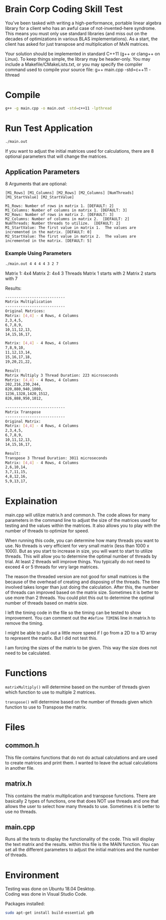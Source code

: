 # Brain Corp Coding Skill Test
You’ve been tasked with writing a high-performance, portable linear algebra library for a client who has an awful case of not-invented-here syndrome. This means you must only use standard libraries (and miss out on the decades of optimizations in various BLAS implementations). As a start, the client has asked for just transpose and multiplication of MxN matrices.

Your solution should be implemented in standard C++11 (g++ or clang++ on Linux). To keep things simple, the library may be header-only. You may include a Makefile/CMakeLists.txt, or you may specify the compiler command used to compile your source file: g++ main.cpp -std=c++11 -lthread


# Compile
```bash
g++ -g main.cpp -o main.out -std=c++11 -lpthread
```

# Run Test Application
```bash
./main.out
```

If you want to adjust the initial matrices used for calculations, there are 8 optional parameters that will change the matrices.

## Application Parameters
8 Arguments that are optional:

`[M1_Rows] [M1_Columns] [M2_Rows] [M2_Columns] [NumThreads] [M1_StartValue] [M2_StartValue]`

```
M1_Rows: Number of rows in matrix 1. [DEFAULT: 2]
M1_Columns: Number of columns in matrix 1. [DEFAULT: 3]
M2_Rows: Number of rows in matrix 2. [DEFAULT: 3]
M2_Columns: Number of columns in matrix 2.  [DEFAULT: 2]
NumThreads: Number threads to utilize.  [DEFAULT: 2]
M1_StartValue: The first value in matrix 1.  The values are incremented in the matrix. [DEFAULT: 0]
M2_StartValue: The first value in matrix 2.  The values are incremented in the matrix. [DEFAULT: 5]
```

### Example Using Parameters
```bash
./main.out 4 4 4 4 3 2 7
```
Matrix 1: 4x4
Matrix 2: 4x4
3 Threads
Matrix 1 starts with 2
Matrix 2 starts with 7

Results:
```bash
---------------------------
Matrix Multiplication
---------------------------
Original Matrices: 
Matrix: [4,4] - 4 Rows, 4 Columns
2,3,4,5,
6,7,8,9,
10,11,12,13,
14,15,16,17,

Matrix: [4,4] - 4 Rows, 4 Columns
7,8,9,10,
11,12,13,14,
15,16,17,18,
19,20,21,22,

Result: 
Matrix Multiply 3 Thread Duration: 223 microseconds
Matrix: [4,4] - 4 Rows, 4 Columns
202,216,230,244,
820,880,940,1000,
1236,1328,1420,1512,
826,888,950,1012,

---------------------------
Matrix Transpose
---------------------------
Original Matrix: 
Matrix: [4,4] - 4 Rows, 4 Columns
2,3,4,5,
6,7,8,9,
10,11,12,13,
14,15,16,17,

Result: 
Transpose 3 Thread Duration: 3011 microseconds
Matrix: [4,4] - 4 Rows, 4 Columns
2,6,10,14,
3,7,11,15,
4,8,12,16,
5,9,13,17,
```


# Explaination
main.cpp will utilize matrix.h and common.h.  The code allows for many parameters in the command line to adjust the size of the matrices used for testing and the values within the matrices.  It also allows you to play with the number of threads to optimize for speed.

When running this code, you can determine how many threads you want to use.  No threads
is very efficient for very small matrix (less than 1000 x 1000).  But as you start to increase
in size, you will want to start to utilize threads.  This will allow you to determine the optimal
number of threads by trial.  At least 2 threads will improve things. You typically do not need to exceed
4 or 5 threads for very large matrices. 

The reason the threaded version are not good for small matrices is the because of the overhead
of creating and disposing of the threads.  The time involved takes longer than just doing the calculation.
After this, the number of threads can improved based on the matrix size.  Sometimes it is better to use
more than 2 threads.  You could plot this out to determine the optimal number of threads based on matrix 
size.
 
I left the timing code in the file so the timing can be tested to show improvement.  You can comment
out the `#define TIMING` line in matrix.h to remove the timing.
 
I might be able to pull out a little more speed if I go from a 2D to a 1D array to represent the 
matrix.  But I did not test this.
 
I am forcing the sizes of the matrix to be given.  This way the size does not
need to be calculated.


# Functions
`matrixMultiply()` will determine based on the number of threads given which function to use to multiple 2 matrices.

`transpose()` will determine based on the number of threads given which function to use to Transpose the matrix.


# Files
## common.h
This file contains functions that do not do actual calculations and are used to create matrices and print them.  I wanted to leave the actual calculations in another file.

## matrix.h
This contains the matrix multiplication and transpose functions.  There are basically 2 types of functions, one that does NOT use threads and one that allows the user to select how many threads to use.  Sometimes it is better to use no  threads.

## main.cpp
Runs all the tests to display the functionality of the code.  This will display the text matrix and the results.  within this file is the MAIN function.  You can set all the different parameters to adjust the initial matrices and the number of threads.


# Environment
Testing was done on Ubuntu 18.04 Desktop.  
Coding was done in Visual Studio Code.

Packages installed:
```bash
sudo apt-get install build-essential gdb
```